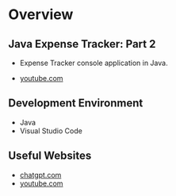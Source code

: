 # Overview

## Java Expense Tracker: Part 2

- Expense Tracker console application in Java.

- [youtube.com](https://youtu.be/kF3z9N9SVKE)

## Development Environment

- Java
- Visual Studio Code

## Useful Websites

- [chatgpt.com](https://chatgpt.com/)
- [youtube.com](https://www.youtube.com/)
